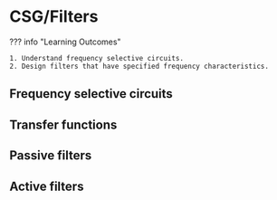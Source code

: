 # CSG/Filters

??? info "Learning Outcomes"

    1. Understand frequency selective circuits.
    2. Design filters that have specified frequency characteristics.

## Frequency selective circuits

## Transfer functions

## Passive filters

## Active filters
